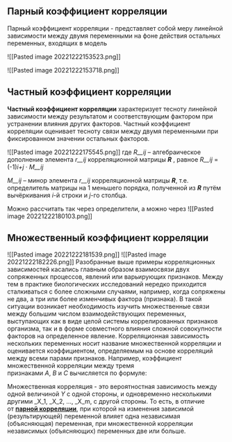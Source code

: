 ## Парный коэффициент корреляции

Парный коэффициент корреляции - представляет собой меру линейной зависимости между двумя переменными на фоне действия остальных переменных, входящих в модель

![[Pasted image 20221222153523.png]]

![[Pasted image 20221222153718.png]]

## Частный коэффициент корреляции

**Частный коэффициент корреляции** характеризует тесноту линейной зависимости между результатом и соответствующим фактором при устранении влияния других факторов. Частный коэффициент корреляции оценивает тесноту связи между двумя переменными при фиксированном значении остальных факторов.

![[Pasted image 20221222175545.png]]
где _R__ij_ – алгебраическое дополнение элемента _r__ij_ корреляционной матрицы _**R**_ , равное _R__ij_ =(-1)_i+j_ · _M__ij_

_M__ij_ – минор элемента _r__ij_ корреляционной матрицы _**R**_, т.е. определитель матрицы на 1 меньшего порядка, полученной из _**R**_ путём вычёркивания _i_-й строки и _j_-го столбца.

Можно рассчитать так через определители, а можно через
![[Pasted image 20221222180103.png]]


## Множественный коэффициент корреляции 
![[Pasted image 20221222181539.png]]
![[Pasted image 20221222182226.png]]
Разобранные выше примеры корреляционных зависимостей касались главным образом взаимосвязи двух сопряженных про­цессов, явлений или варьирующих признаков. Между тем в практике биологических исследований нередко приходится сталкиваться с более сложными случаями, например, когда со­пряжены не два, а три или более изменчивых фактора (призна­ка). В такой ситуации возникает необходимость изучить множественные связи между большим числом взаимодействующих переменных, выступающих как в виде целой системы коррелированных признаков организма, так и в форме совместного влияния сложной совокупности факторов на определенное явление. Корреляционная зависимость нескольких переменных носит название множествен­ной корреляции и оценивается коэффициентом, определяемым на основе корреляций между всеми парами признаков. Например, коэффициент множественной корреляции между тремя признаками _А_, _В_ и _С_ вычисляется по фор­муле:



Множественная корреляция - это вероятностная зависимость между одной величиной _Y_ с одной стороны, и одновременно несколькими другими _X_1, _X_2, ..., _X_m, с другой стороны. То есть, в отличие от [**парной корреляции**](https://function-x.ru/statistics2.html), при которой на изменения зависимой (результирующей) переменной влияет одна независимая (объясняющая) переменная, при множественной корреляции независимых (объясняющих) переменных две или больше.